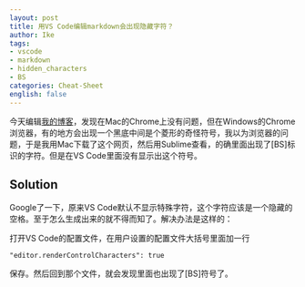 ```yaml
---
layout: post
title: 用VS Code编辑markdown会出现隐藏字符？
author: Ike
tags:
- vscode
- markdown
- hidden_characters
- BS
categories: Cheat-Sheet
english: false
---
```



今天编辑[我的博客](https://done.moe/)，发现在Mac的Chrome上没有问题，但在Windows的Chrome浏览器，有的地方会出现一个黑底中间是个菱形的奇怪符号，我以为浏览器的问题，于是我用Mac下载了这个网页，然后用Sublime查看，的确里面出现了[BS]标识的字符。但是在VS Code里面没有显示出这个符号。

## Solution
Google了一下，原来VS Code默认不显示特殊字符，这个字符应该是一个隐藏的空格。至于怎么生成出来的就不得而知了。解决办法是这样的：

打开VS Code的配置文件，在用户设置的配置文件大括号里面加一行
```
"editor.renderControlCharacters": true
```
保存。然后回到那个文件，就会发现里面也出现了[BS]符号了。